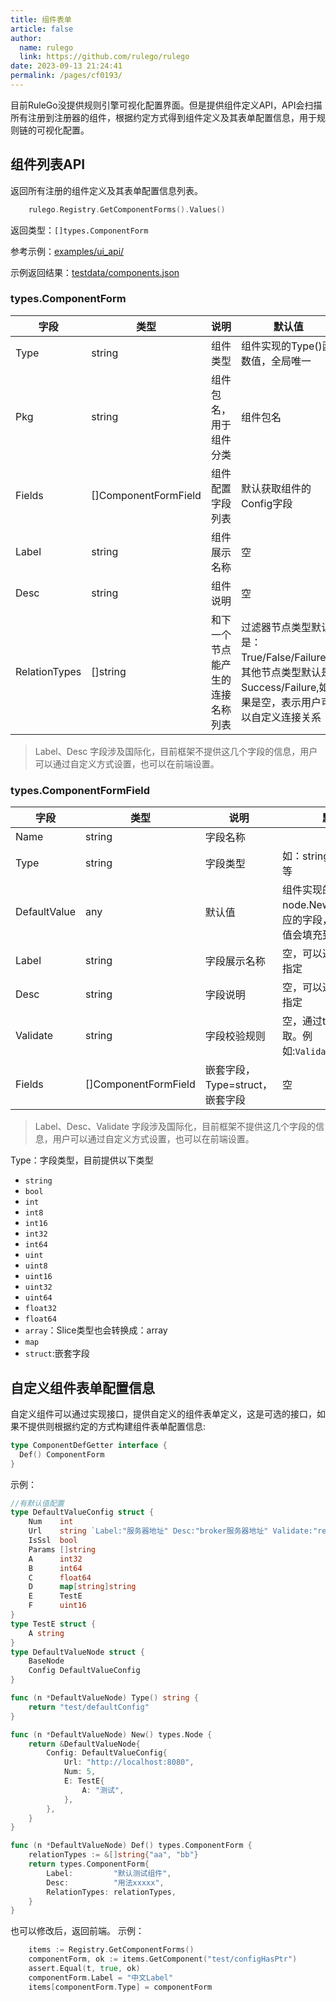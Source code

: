 ```yaml
---
title: 组件表单
article: false
author: 
  name: rulego
  link: https://github.com/rulego/rulego
date: 2023-09-13 21:24:41
permalink: /pages/cf0193/
---
```



目前RuleGo没提供规则引擎可视化配置界面。但是提供组件定义API，API会扫描所有注册到注册器的组件，根据约定方式得到组件定义及其表单配置信息，用于规则链的可视化配置。

## 组件列表API
返回所有注册的组件定义及其表单配置信息列表。

```go
    rulego.Registry.GetComponentForms().Values()
```

返回类型：`[]types.ComponentForm`

参考示例：[examples/ui_api/](https://github.com/rulego/rulego/tree/main/examples/ui_api/ui_api.go)

示例返回结果：[testdata/components.json](https://github.com/rulego/rulego/tree/main/testdata/components.json)

###  types.ComponentForm

| 字段            | 类型                   | 说明               | 默认值                                                                       |
|---------------|----------------------|------------------|---------------------------------------------------------------------------|
| Type          | string               | 组件类型             | 组件实现的Type()函数值，全局唯一                                                       |
| Pkg           | string               | 组件包名，用于组件分类      | 组件包名                                                                      |
| Fields        | []ComponentFormField | 组件配置字段列表         | 默认获取组件的Config字段                                                           |
| Label         | string               | 组件展示名称           | 空                                                                         |
| Desc          | string               | 组件说明             | 空                                                                         |
| RelationTypes | []string             | 和下一个节点能产生的连接名称列表 | 过滤器节点类型默认是：True/False/Failure；其他节点类型默认是Success/Failure,如果是空，表示用户可以自定义连接关系 |

> Label、Desc 字段涉及国际化，目前框架不提供这几个字段的信息，用户可以通过自定义方式设置，也可以在前端设置。

###  types.ComponentFormField

| 字段           | 类型                   | 说明                     | 默认值                                         |
|--------------|----------------------|------------------------|---------------------------------------------|
| Name         | string               | 字段名称                   |                                             |
| Type         | string               | 字段类型                   | 如：string、int、bool、等                         |
| DefaultValue | any                  | 默认值                    | 组件实现的方法node.New(), Config对应的字段，提供了默认值会填充到该值 |
| Label        | string               | 字段展示名称                 | 空，可以通过tag:Label指定                           |
| Desc         | string               | 字段说明                   | 空，可以通过tag:Desc指定                            |
| Validate     | string               | 字段校验规则                 | 空，通过tag:Validate获取。例如:`Validate:"required"` |
| Fields       | []ComponentFormField | 嵌套字段， Type=struct，嵌套字段 | 空                                           |

> Label、Desc、Validate 字段涉及国际化，目前框架不提供这几个字段的信息，用户可以通过自定义方式设置，也可以在前端设置。

Type：字段类型，目前提供以下类型

- `string`
- `bool`
- `int`
- `int8`
- `int16`
- `int32`
- `int64`
- `uint`
- `uint8`
- `uint16`
- `uint32`
- `uint64`
- `float32`
- `float64`
- `array`：Slice类型也会转换成：array
- `map`
- `struct`:嵌套字段

## 自定义组件表单配置信息

自定义组件可以通过实现接口，提供自定义的组件表单定义，这是可选的接口，如果不提供则根据约定的方式构建组件表单配置信息:

```go
type ComponentDefGetter interface {
  Def() ComponentForm
}
```

示例：
```go
//有默认值配置
type DefaultValueConfig struct {
	Num    int
	Url    string `Label:"服务器地址" Desc:"broker服务器地址" Validate:"required" `
	IsSsl  bool
	Params []string
	A      int32
	B      int64
	C      float64
	D      map[string]string
	E      TestE
	F      uint16
}
type TestE struct {
	A string
}
type DefaultValueNode struct {
	BaseNode
	Config DefaultValueConfig
}

func (n *DefaultValueNode) Type() string {
	return "test/defaultConfig"
}

func (n *DefaultValueNode) New() types.Node {
	return &DefaultValueNode{
		Config: DefaultValueConfig{
			Url: "http://localhost:8080",
			Num: 5,
			E: TestE{
				A: "测试",
			},
		},
	}
}

func (n *DefaultValueNode) Def() types.ComponentForm {
	relationTypes := &[]string{"aa", "bb"}
	return types.ComponentForm{
		Label:         "默认测试组件",
		Desc:          "用法xxxxx",
		RelationTypes: relationTypes,
	}
}

```

也可以修改后，返回前端。
示例：
```go
	items := Registry.GetComponentForms()
	componentForm, ok := items.GetComponent("test/configHasPtr")
	assert.Equal(t, true, ok)
	componentForm.Label = "中文Label"
	items[componentForm.Type] = componentForm
```
